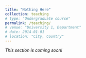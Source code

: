 ```yaml
---
title: "Nothing Here"
collection: teaching
# type: "Undergraduate course"
permalink: /teaching/
# venue: "University 1, Department"
# date: 2014-01-01
# location: "City, Country"
---
```


_This section is coming soon!_
